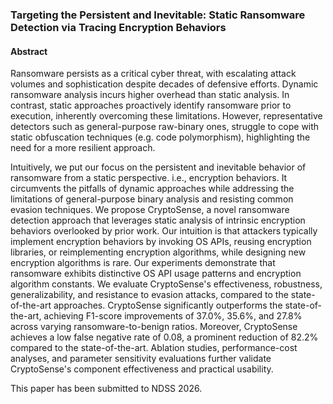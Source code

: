 ### Targeting the Persistent and Inevitable: Static Ransomware Detection via Tracing Encryption Behaviors

#### Abstract

Ransomware persists as a critical cyber threat, with escalating attack volumes and sophistication despite decades of defensive efforts. Dynamic ransomware analysis incurs higher overhead than static analysis. In contrast, static approaches proactively identify ransomware prior to execution, inherently overcoming these limitations. However, representative detectors such as general-purpose raw-binary ones, struggle to cope with static obfuscation techniques (e.g. code polymorphism), highlighting the need for a more resilient approach.

Intuitively, we put our focus on the persistent and inevitable behavior of ransomware from a static perspective. i.e., encryption behaviors. It circumvents the pitfalls of dynamic approaches while addressing the limitations of general-purpose binary analysis and resisting common evasion techniques. We propose CryptoSense, a novel ransomware detection approach that leverages static analysis of intrinsic encryption behaviors overlooked by prior work. Our intuition is that attackers typically implement encryption behaviors by invoking OS APIs, reusing encryption libraries, or reimplementing encryption algorithms, while designing new encryption algorithms is rare. Our experiments demonstrate that ransomware exhibits distinctive OS API usage patterns and encryption algorithm constants. We evaluate CryptoSense's effectiveness, robustness, generalizability, and resistance to evasion attacks, compared to the state-of-the-art approaches. CryptoSense significantly outperforms the state-of-the-art, achieving F1-score improvements of 37.0%, 35.6%, and 27.8% across varying ransomware-to-benign ratios. Moreover, CryptoSense achieves a low false negative rate of 0.08, a prominent reduction of 82.2% compared to the state-of-the-art. Ablation studies, performance-cost analyses, and parameter sensitivity evaluations further validate CryptoSense's component effectiveness and practical usability.



This paper has been submitted to NDSS 2026.
